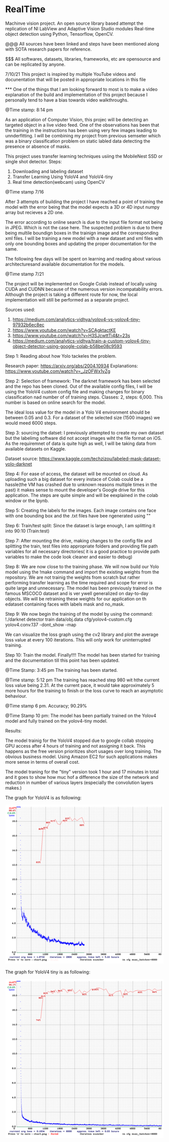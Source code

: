 # RealTime
Machinve vision project. An open source library based attempt the replication of NI LabView and Adaptive Vision Studio modules
Real-time object detection using Python, Tensorflow, OpenCV.

@@@ All sources have been linked and steps have been mentioned along with SOTA research papers for reference. 

$$$ All softwares, datasets, libraries, frameworks, etc are opensource and can be replicated by anyone.

7/10/21
This project is inspired by multiple YouTube videos and docunentation that will be posted in appropriate locations in this file

*** One of the things that I am looking forward to most is to make a video explanation of the build and implementation of this project because I personally tend to
have a bias towards video walkthroughs.

@Time stamp: 8:14 pm

As an application of Computer Vision, this projec will be detecting an targeted object in a live video feed. One of the observations has been that the training in the instructions has been using very few images leading to unnderfitting.  I will be combining my project from previous semseter which was a binary classification problem on static labled data detecting the presence or absence of masks.

This project uses transfer learning techniques usiing the MobileNest SSD or single shot detector.
Steps:

1. Downloading and labeling dataset
2. Transfer Learning Using YoloV4 and YoloV4-tiny
3. Real time detection(webcam) using OpenCV

@Time stamp 7/16

After 3 attempts of building the project I have reached a point of training the model with the error being that the model expects a 3D or 4D input numpy array but recieves a 2D one.

The error according to online search is due to the input file format not being in JPEG. Which is not the case here. The suspected problem is due to there being multile boundign boxes in the trainign image and the corresponding xml files. I will be training a new model with a new dataset and xml files with only one bounding boxes and updating the proper documentation for the same.

The following few days will be spent on learning and reading about various architecturesand available documentation for the models.

@Time stamp 7/21

The project will be implemented on Google Colab instead of locally using CUDA and CUDNN because of the numerous version incompatability errors. Although the project is taking a different route for now, the local implementation will still be performed as a separate project.

Sources used: 
1. https://medium.com/analytics-vidhya/yolov4-vs-yolov4-tiny-97932b6ec8ec
2. https://www.youtube.com/watch?v=SCAgktactKE
3. https://www.youtube.com/watch?v=H3SJcwttTi4&t=23s
4. https://medium.com/analytics-vidhya/train-a-custom-yolov4-tiny-object-detector-using-google-colab-b58be08c9593

Step 1: Reading about how Yolo tackeles the problem.

Research paper: https://arxiv.org/abs/2004.10934
Explanations: https://www.youtube.com/watch?v=_JzOFWx1vZg

Step 2: Selection of framework: The darknet framework has been selected and the repo has been cloned. Out of the available config files, I will be using the YoloV4 custom config file and making changes for binary classification nad number of of training steps. Classes: 2, steps: 6,000. This number is based on online search for the model. 

The ideal loss value for the model in a Yolo V4 environment should be between 0.05 and 0.3. For a dataset of the selected size (1500 images) we would meed 6000 steps.

Step 3: sourcing the datset: I previously attempted to create my own dataset but the labelimg software did not accept images wiht the file format on iOS. As the requiremnet of data is quite high as well, I will be taking data from available datasets on Kaggle.

  Dataset source: https://www.kaggle.com/techzizou/labeled-mask-dataset-yolo-darknet


Step 4: For ease of access, the dataset will be mounted on cloud. As uploading such a big dataset for every instace of Colab could be a hassle(the VM has crashed due to unknown reasons multiple times in the past) it makes sense to mount the developer's Google drive for this application. The steps are quite simple and will be eexplained in the colab window or the Ipynb.

Step 5: Creating the labels for the images. Each image contains one face with one bounding box and the .txt files have bee ngenerated using ""

Step 6: Train/test split: Since the dataset is large enough, I am splitting it into 90:10 (Train:test)

Step 7: After mounting the drive, making changes to the config file and splitting the train, test files into appropriate folders and providing file path variables for all necessary directories( it is a good practice to provide path variables to make the code look cleaner and easier to debug)

Step 8: We are now close to the training phase. We will now build our Yolo model using the !make command and import the existing weights from the repository. We are not trainig the weights from scratch but rather performing transfer learning as the time required and scope for error is quite large and unnecessary. The model has been previously trained on the famous MSCOCO dataset and is ver ywell generalized on day-to-day objects. We will be retraining these weights for our application on th edataset containing faces with labels mask and no_mask.

Step 9: We now begin the training of the model by using the command: !./darknet detector train data/obj.data cfg/yolov4-custom.cfg yolov4.conv.137 -dont_show -map

We can visualize the loss graph using the cv2 library and plot the average loss value at every 100 iterations. This will only work for uninterrupted training.

Step 10: Train the model. Finally!!!! The model has been started for training and the documentation till this point has been updated.

@Time Stamp: 3:45 pm The training has been started.

@Time stamp: 5:12 pm The training has reached step 980 wit hthe current loss value being 2.31. At the current pace, it would take approximately 5 more hours for the training to finish or the loss curve to reach an asymptotic behaviour.

@Time stamp 6 pm. Accuracy; 90.29%

@Time Stamp 10 pm: The model has been partially trained on the Yolov4 model and fully trained on the yolov4-tiny model.

Results:

The model trainig for the YoloV4 stopped due to google collab stopping GPU access after 4 hours of training and not assigning it back. This happens as the free version prioritizes short usages over long training. The obvious business model. Using Amazon EC2 for such applications makes more sense in terms of overall cost.

The model traning for the "tiny" version took 1 hour and 17 minutes in total and it goes to show how muc hof a difference the size of the network and reduction in number of various layers (especially the convolution layers makes.)

The graph for YoloV4 is as following:

![alt text](https://github.com/sid-sangal/RealTime/blob/main/download.png?raw=true)

The graph for YoloV4 tiny is as following:

![alt text](https://github.com/sid-sangal/RealTime/blob/main/tiny.png?raw=true)

